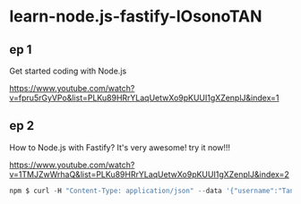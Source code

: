 # learn-node.js-fastify-IOsonoTAN

## ep 1

Get started coding with Node.js 

https://www.youtube.com/watch?v=fpru5rGyVPo&list=PLKu89HRrYLaqUetwXo9pKUUI1gXZenplJ&index=1 

## ep 2

How to Node.js with Fastify? It's very awesome! try it now!!! 

https://www.youtube.com/watch?v=1TMJZwWrhaQ&list=PLKu89HRrYLaqUetwXo9pKUUI1gXZenplJ&index=2 

```javascript
npm $ curl -H "Content-Type: application/json" --data '{"username":"Tan"}' http://localhost:3001/user     
```                                                              